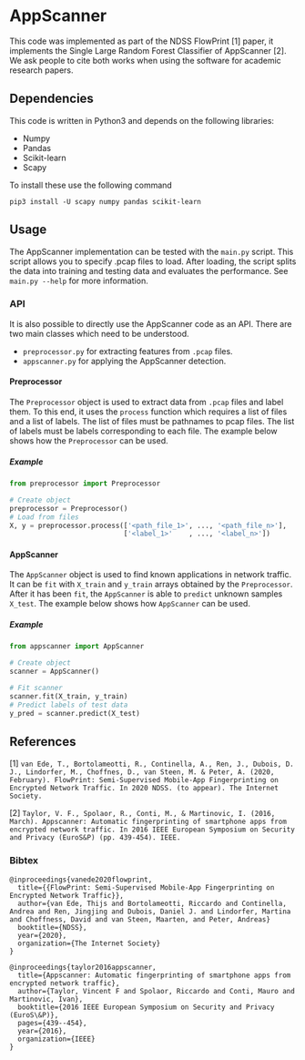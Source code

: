 # AppScanner
This code was implemented as part of the NDSS FlowPrint [1] paper, it implements the Single Large Random Forest Classifier of AppScanner [2]. We ask people to cite both works when using the software for academic research papers.

## Dependencies
This code is written in Python3 and depends on the following libraries:
 * Numpy
 * Pandas
 * Scikit-learn
 * Scapy

To install these use the following command
```
pip3 install -U scapy numpy pandas scikit-learn
```

## Usage
The AppScanner implementation can be tested with the `main.py` script. This script allows you to specify .pcap files to load. After loading, the script splits the data into training and testing data and evaluates the performance. See `main.py --help` for more information.

### API
It is also possible to directly use the AppScanner code as an API. There are two main classes which need to be understood.
 * `preprocessor.py` for extracting features from `.pcap` files.
 * `appscanner.py` for applying the AppScanner detection.

#### Preprocessor
The `Preprocessor` object is used to extract data from `.pcap` files and label them. To this end, it uses the `process` function which requires a list of files and a list of labels. The list of files must be pathnames to pcap files. The list of labels must be labels corresponding to each file. The example below shows how the `Preprocessor` can be used.

##### Example
```python
from preprocessor import Preprocessor

# Create object
preprocessor = Preprocessor()
# Load from files
X, y = preprocessor.process(['<path_file_1>', ..., '<path_file_n>'],
                            ['<label_1>'    , ..., '<label_n>'])
```

#### AppScanner
The `AppScanner` object is used to find known applications in network traffic. It can be `fit` with `X_train` and `y_train` arrays obtained by the `Preprocessor`. After it has been `fit`, the `AppScanner` is able to `predict` unknown samples `X_test`. The example below shows how `AppScanner` can be used.

##### Example
```python
from appscanner import AppScanner

# Create object
scanner = AppScanner()

# Fit scanner
scanner.fit(X_train, y_train)
# Predict labels of test data
y_pred = scanner.predict(X_test)
```

## References
[1] `van Ede, T., Bortolameotti, R., Continella, A., Ren, J., Dubois, D. J., Lindorfer, M., Choffnes, D., van Steen, M. & Peter, A. (2020, February). FlowPrint: Semi-Supervised Mobile-App Fingerprinting on Encrypted Network Traffic. In 2020 NDSS. (to appear). The Internet Society.`

[2] `Taylor, V. F., Spolaor, R., Conti, M., & Martinovic, I. (2016, March). Appscanner: Automatic fingerprinting of smartphone apps from encrypted network traffic. In 2016 IEEE European Symposium on Security and Privacy (EuroS&P) (pp. 439-454). IEEE.`

### Bibtex
```
@inproceedings{vanede2020flowprint,
  title={{FlowPrint: Semi-Supervised Mobile-App Fingerprinting on Encrypted Network Traffic}},
  author={van Ede, Thijs and Bortolameotti, Riccardo and Continella, Andrea and Ren, Jingjing and Dubois, Daniel J. and Lindorfer, Martina and Choffness, David and van Steen, Maarten, and Peter, Andreas}
  booktitle={NDSS},
  year={2020},
  organization={The Internet Society}
}
```

```
@inproceedings{taylor2016appscanner,
  title={Appscanner: Automatic fingerprinting of smartphone apps from encrypted network traffic},
  author={Taylor, Vincent F and Spolaor, Riccardo and Conti, Mauro and Martinovic, Ivan},
  booktitle={2016 IEEE European Symposium on Security and Privacy (EuroS\&P)},
  pages={439--454},
  year={2016},
  organization={IEEE}
}
```
